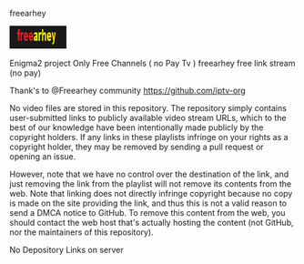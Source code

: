 freearhey 

<img src="https://github.com/Belfagor2005/freearhey/blob/main/usr/lib/enigma2/python/Plugins/Extensions/freearhey/plugin.png">

Enigma2 project
Only Free Channels ( no Pay Tv ) 
freearhey free link stream (no pay)

Thank's to @Freearhey community
https://github.com/iptv-org

No video files are stored in this repository. The repository simply contains user-submitted links to publicly available video stream URLs, which to the best of our knowledge have been intentionally made publicly by the copyright holders. If any links in these playlists infringe on your rights as a copyright holder, they may be removed by sending a pull request or opening an issue.

However, note that we have no control over the destination of the link, and just removing the link from the playlist will not remove its contents from the web. Note that linking does not directly infringe copyright because no copy is made on the site providing the link, and thus this is not a valid reason to send a DMCA notice to GitHub. To remove this content from the web, you should contact the web host that's actually hosting the content (not GitHub, nor the maintainers of this repository).

No Depository Links on server

